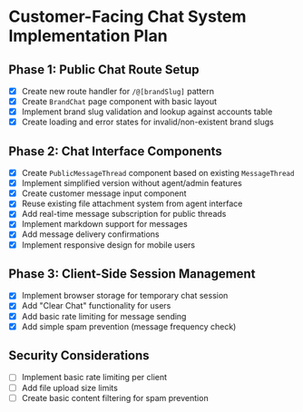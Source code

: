 # Customer-Facing Chat System Implementation Plan

## Phase 1: Public Chat Route Setup
- [x] Create new route handler for `/@[brandSlug]` pattern
- [x] Create `BrandChat` page component with basic layout
- [x] Implement brand slug validation and lookup against accounts table
- [x] Create loading and error states for invalid/non-existent brand slugs

## Phase 2: Chat Interface Components
- [x] Create `PublicMessageThread` component based on existing `MessageThread`
- [x] Implement simplified version without agent/admin features
- [x] Create customer message input component
- [x] Reuse existing file attachment system from agent interface
- [x] Add real-time message subscription for public threads
- [x] Implement markdown support for messages
- [x] Add message delivery confirmations
- [x] Implement responsive design for mobile users

## Phase 3: Client-Side Session Management
- [x] Implement browser storage for temporary chat session
- [x] Add "Clear Chat" functionality for users
- [x] Add basic rate limiting for message sending
- [x] Add simple spam prevention (message frequency check)

## Security Considerations
- [ ] Implement basic rate limiting per client
- [ ] Add file upload size limits
- [ ] Create basic content filtering for spam prevention
